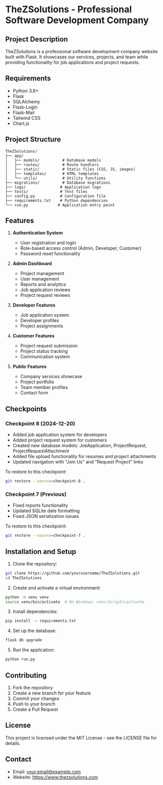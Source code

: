 # TheZSolutions - Professional Software Development Company

## Project Description
TheZSolutions is a professional software development company website built with Flask. It showcases our services, projects, and team while providing functionality for job applications and project requests.

## Requirements
- Python 3.8+
- Flask
- SQLAlchemy
- Flask-Login
- Flask-Mail
- Tailwind CSS
- Chart.js

## Project Structure
```
TheZSolutions/
├── app/
│   ├── models/          # Database models
│   ├── routes/          # Route handlers
│   ├── static/          # Static files (CSS, JS, images)
│   ├── templates/       # HTML templates
│   └── utils/           # Utility functions
├── migrations/          # Database migrations
├── logs/               # Application logs
├── tests/              # Test files
├── config.py           # Configuration file
├── requirements.txt    # Python dependencies
└── run.py             # Application entry point
```

## Features
1. **Authentication System**
   - User registration and login
   - Role-based access control (Admin, Developer, Customer)
   - Password reset functionality

2. **Admin Dashboard**
   - Project management
   - User management
   - Reports and analytics
   - Job application reviews
   - Project request reviews

3. **Developer Features**
   - Job application system
   - Developer profiles
   - Project assignments

4. **Customer Features**
   - Project request submission
   - Project status tracking
   - Communication system

5. **Public Features**
   - Company services showcase
   - Project portfolio
   - Team member profiles
   - Contact form

## Checkpoints

### Checkpoint 8 (2024-12-20)
- Added job application system for developers
- Added project request system for customers
- Created new database models: JobApplication, ProjectRequest, ProjectRequestAttachment
- Added file upload functionality for resumes and project attachments
- Updated navigation with "Join Us" and "Request Project" links

To restore to this checkpoint:
```bash
git restore --source=checkpoint-8 .
```

### Checkpoint 7 (Previous)
- Fixed reports functionality
- Updated SQLite date formatting
- Fixed JSON serialization issues

To restore to this checkpoint:
```bash
git restore --source=checkpoint-7 .
```

## Installation and Setup
1. Clone the repository:
```bash
git clone https://github.com/yourusername/TheZSolutions.git
cd TheZSolutions
```

2. Create and activate a virtual environment:
```bash
python -m venv venv
source venv/bin/activate  # On Windows: venv\Scripts\activate
```

3. Install dependencies:
```bash
pip install -r requirements.txt
```

4. Set up the database:
```bash
flask db upgrade
```

5. Run the application:
```bash
python run.py
```

## Contributing
1. Fork the repository
2. Create a new branch for your feature
3. Commit your changes
4. Push to your branch
5. Create a Pull Request

## License
This project is licensed under the MIT License - see the LICENSE file for details.

## Contact
- Email: your.email@example.com
- Website: https://www.thezsolutions.com
